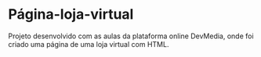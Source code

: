 # Página-loja-virtual

Projeto desenvolvido com as aulas da plataforma online DevMedia, onde foi criado uma página de uma loja virtual com HTML.
